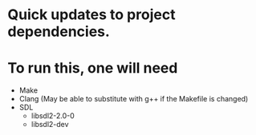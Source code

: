 # Quick updates to project dependencies.

# To run this, one will need 

* Make
* Clang (May be able to substitute with g++ if the Makefile is changed)
* SDL
	* libsdl2-2.0-0
	* libsdl2-dev  
